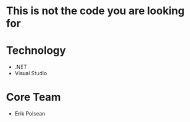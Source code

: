 # This is not the code you are looking for

# Technology
+ .NET
+ Visual Studio

# Core Team
+ Erik Polsean